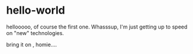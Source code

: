 # hello-world
hellooooo, of course the first one.
Whasssup, I'm just getting up to speed on "new" technologies.

bring it on , homie....
